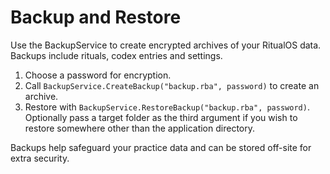 # Backup and Restore

Use the BackupService to create encrypted archives of your RitualOS data. Backups include rituals, codex entries and settings.

1. Choose a password for encryption.
2. Call `BackupService.CreateBackup("backup.rba", password)` to create an archive.
3. Restore with `BackupService.RestoreBackup("backup.rba", password)`.
   Optionally pass a target folder as the third argument if you wish to
   restore somewhere other than the application directory.

Backups help safeguard your practice data and can be stored off-site for extra security.
